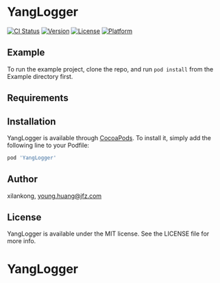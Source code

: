 # YangLogger

[![CI Status](https://img.shields.io/travis/xilankong/YangLogger.svg?style=flat)](https://travis-ci.org/xilankong/YangLogger)
[![Version](https://img.shields.io/cocoapods/v/YangLogger.svg?style=flat)](https://cocoapods.org/pods/YangLogger)
[![License](https://img.shields.io/cocoapods/l/YangLogger.svg?style=flat)](https://cocoapods.org/pods/YangLogger)
[![Platform](https://img.shields.io/cocoapods/p/YangLogger.svg?style=flat)](https://cocoapods.org/pods/YangLogger)

## Example

To run the example project, clone the repo, and run `pod install` from the Example directory first.

## Requirements

## Installation

YangLogger is available through [CocoaPods](https://cocoapods.org). To install
it, simply add the following line to your Podfile:

```ruby
pod 'YangLogger'
```

## Author

xilankong, young.huang@jfz.com

## License

YangLogger is available under the MIT license. See the LICENSE file for more info.
# YangLogger
